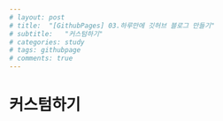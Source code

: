 ```yaml
---
# layout: post
# title:  "[GithubPages] 03.하루만에 깃허브 블로그 만들기"
# subtitle:   "커스텀하기"
# categories: study
# tags: githubpage
# comments: true
---
```


# 커스텀하기

<!-- - 목차
    - [1._data](#1._data)
    - [2._featured_tags](#2._featured_tags)
    - [3._includes](#3._includes)
    - [4._posts](#4._posts)
    - [5.assets](#5.assets)
    - [6._config.yml](#6._config.yml)
    - [7.about.md](#7.about.md) -->
